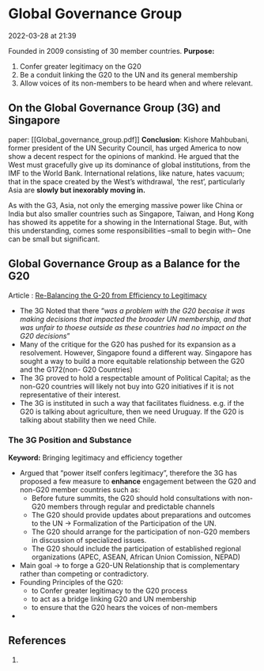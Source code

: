 # Global Governance Group
2022-03-28 at 21:39

Founded in 2009 consisting of 30 member countries.
**Purpose:**
1. Confer greater legitimacy on the G20
2. Be a conduit linking the G20 to the UN and its general membership
3. Allow voices of its non-members to be heard when and where relevant.

## On the Global Governance Group (3G) and Singapore
paper: [[Global_governance_group.pdf]]
**Conclusion**:
Kishore Mahbubani, former president of the UN Security Council, has urged America to now show a decent respect for the opinions of mankind. He argued that the West must gracefully give up its dominance of global institutions, from the IMF to the World Bank. International relations, like nature, hates vacuum; that in the space created by the West’s withdrawal, ‘the rest’, particularly Asia are **slowly but inexorably moving in.**

As with the G3, Asia, not only the emerging massive power like China or India but also smaller countries such as Singapore, Taiwan, and Hong Kong has showed its appetite for a showing in the International Stage. But, with this understanding, comes some responsibilities –small to begin with– One can be small but significant.

## Global Governance Group as a Balance for the G20
Article : [Re-Balancing the G-20 from Efficiency to Legitimacy](https://www.jstor.org/stable/24526279)
- The 3G Noted that there “*was a problem with the G20 becaise it was making decisions that impacted the broader UN membership, and that was unfair to thoese outside as these countries had no impact on the G20 decisions*”
- Many of the critique for the G20 has pushed for its expansion as a resolvement. However, Singapore found a different way. Singapore has sought a way to build a more equitable relationship between the G20 and the G172(non- G20 Countries)
- The 3G proved to hold a respectable amount of Political Capital; as the non-G20 countries will likely not buy into G20 initiatives if it is not representative of their interest.
- The 3G is instituted in such a way that facilitates fluidness. e.g. if the G20 is talking about agriculture, then we need Uruguay. If the G20 is talking about stability then we need Chile.

### The 3G Position and Substance
**Keyword:** Bringing legitimacy and efficiency together

- Argued that “power itself confers legitimacy”, therefore the 3G has proposed a few measure to **enhance** engagement between the G20 and non-G20 member countries such as:
	- Before future summits, the G20 should hold consultations with non-G20 members through regular and predictable channels
	- The G20 should provide updates about preparations and outcomes to the UN → Formalization of the Participation of the UN.
	- The G20 should arrange for the participation of non-G20 members in discussion of specialized issues.
	- The G20 should include the participation of established regional organizations (APEC, ASEAN, African Union Comission, NEPAD)
- Main goal → to forge a G20-UN Relationship that is complementary rather than competing or contradictory.
- Founding Principles of the G20:
	- to Confer greater legitimacy to the G20 process
	- to act as a bridge linking G20 and UN membership
	- to ensure that the G20 hears the voices of non-members
- 

## References
1. 